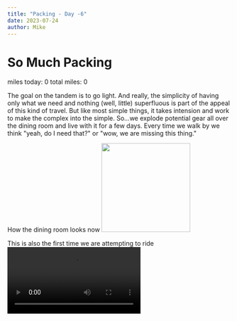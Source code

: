 ```yaml
---
title: "Packing - Day -6"
date: 2023-07-24
author: Mike
---
```

# So Much Packing
miles today: 0 total miles: 0  

The goal on the tandem is to go light. And really, the simplicity of having only what we need and nothing (well, little) superfluous is part of the appeal of this kind of travel. But like most simple things, it takes intension and work to make the complex into the simple. So...we explode potential gear all over the dining room and live with it for a few days. Every time we walk by we think "yeah, do I need that?" or "wow, we are missing this thing."

How the dining room looks now
<img src="../../../assets/images/packing.jpg" width=200>

This is also the first time we are attempting to ride
<video src="../../../assets/images/timelapsesmall.mov" controls="controls" style="max-width: 730px;">
</video>
<script src="https://giscus.app/client.js"
        data-repo="mnfienen/talulat"
        data-repo-id="R_kgDOJ7VzDA"
        data-category="Comments"
        data-category-id="DIC_kwDOJ7VzDM4CX6LC"
        data-mapping="url"
        data-strict="0"
        data-reactions-enabled="1"
        data-emit-metadata="0"
        data-input-position="top"
        data-theme="preferred_color_scheme"
        data-lang="en"
        crossorigin="anonymous"
        async>
</script>
